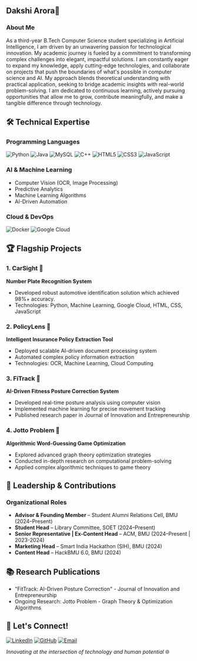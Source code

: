 ## Dakshi Arora🚀

### About Me
As a third-year B.Tech Computer Science student specializing in Artificial Intelligence, I am driven by an unwavering passion for technological innovation. My academic journey is fueled by a commitment to transforming complex challenges into elegant, impactful solutions. I am constantly eager to expand my knowledge, apply cutting-edge technologies, and collaborate on projects that push the boundaries of what's possible in computer science and AI.
My approach blends theoretical understanding with practical application, seeking to bridge academic insights with real-world problem-solving. I am dedicated to continuous learning, actively pursuing opportunities that allow me to grow, contribute meaningfully, and make a tangible difference through technology.


## 🛠 Technical Expertise

### Programming Languages
![Python](https://img.shields.io/badge/-Python-3776AB?style=flat-square&logo=python&logoColor=white)
![Java](https://img.shields.io/badge/-Java-007396?style=flat-square&logo=java&logoColor=white)
![MySQL](https://img.shields.io/badge/-MySQL-4479A1?style=flat-square&logo=mysql&logoColor=white)
![C++](https://img.shields.io/badge/-C++-00599C?style=flat-square&logo=c%2B%2B&logoColor=white)
![HTML5](https://img.shields.io/badge/-HTML5-E34F26?style=flat-square&logo=html5&logoColor=white)
![CSS3](https://img.shields.io/badge/-CSS3-1572B6?style=flat-square&logo=css3&logoColor=white)
![JavaScript](https://img.shields.io/badge/-JavaScript-F7DF1E?style=flat-square&logo=javascript&logoColor=black)

### AI & Machine Learning
- Computer Vision (OCR, Image Processing)
- Predictive Analytics
- Machine Learning Algorithms
- AI-Driven Automation

### Cloud & DevOps
![Docker](https://img.shields.io/badge/-Docker-2496ED?style=flat-square&logo=docker&logoColor=white)
![Google Cloud](https://img.shields.io/badge/-Google%20Cloud-4285F4?style=flat-square&logo=google-cloud&logoColor=white)

## 🏆 Flagship Projects

### 1. CarSight 🚗
**Number Plate Recognition System**
- Developed robust automotive identification solution which achieved 98%+ accuracy.
- Technologies: Python, Machine Learning, Google Cloud, HTML, CSS, JavaScript

### 2. PolicyLens 📄
**Intelligent Insurance Policy Extraction Tool**
- Deployed scalable AI-driven document processing system
- Automated complex policy information extraction
- Technologies: OCR, Machine Learning, Cloud Computing

### 3. FiTrack 💪
**AI-Driven Fitness Posture Correction System**
- Developed real-time posture analysis using computer vision
- Implemented machine learning for precise movement tracking
- Published research paper in Journal of Innovation and Entrepreneurship

### 4. Jotto Problem 🧩
**Algorithmic Word-Guessing Game Optimization**
- Explored advanced graph theory optimization strategies
- Conducted in-depth research on computational problem-solving
- Applied complex algorithmic techniques to game theory

## 🌟 Leadership & Contributions

### Organizational Roles
- **Advisor & Founding Member** – Student Alumni Relations Cell, BMU (2024–Present)
- **Student Head** – Library Committee, SOET (2024–Present)
- **Senior Representative | Ex-Content Head** – ACM, BMU (2024–Present | 2023-2024)
- **Marketing Head** – Smart India Hackathon (SIH), BMU (2024)
- **Content Head** – HackBMU 6.0, BMU (2024)

## 📚 Research Publications
- "FitTrack: AI-Driven Posture Correction" - Journal of Innovation and Entrepreneurship
- Ongoing Research: Jotto Problem - Graph Theory & Optimization Algorithms

## 🤝 Let's Connect!

[![LinkedIn](https://img.shields.io/badge/-LinkedIn-0A66C2?style=flat-square&logo=linkedin&logoColor=white)](https://www.linkedin.com/in/dakshi-arora/)
[![GitHub](https://img.shields.io/badge/-GitHub-181717?style=flat-square&logo=github&logoColor=white)](https://github.com/DakshiArora11)
[![Email](https://img.shields.io/badge/-Email-D14836?style=flat-square&logo=gmail&logoColor=white)](dakshiarora16@gmail.com)

*Innovating at the intersection of technology and human potential* 🌐

